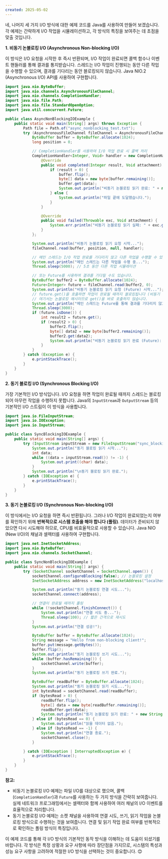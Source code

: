```yaml
---
created: 2025-05-02
---
```

네, 나머지 세 가지 I/O 방식에 대한 예제 코드를 Java를 사용하여 만들어 보겠습니다. 각 예제는 간략하게 I/O 작업을 시뮬레이션하고, 각 방식의 특징을 보여주는 데 초점을 맞출 것입니다.

**1. 비동기 논블로킹 I/O (Asynchronous Non-blocking I/O)**

이 방식은 I/O 요청을 시작한 후 즉시 반환되며, I/O 작업이 완료되면 콜백 함수나 이벤트 핸들러를 통해 결과를 통지받습니다. 스레드는 I/O 작업이 진행되는 동안 다른 작업을 수행할 수 있으며, 결과를 기다리는 동안 블로킹되지 않습니다. Java NIO.2 (Asynchronous I/O) API를 사용하여 구현합니다.

 

```java
import java.nio.ByteBuffer;
import java.nio.channels.AsynchronousFileChannel;
import java.nio.channels.CompletionHandler;
import java.nio.file.Path;
import java.nio.file.StandardOpenOption;
import java.util.concurrent.Future;

public class AsyncNonBlockingIOExample {
    public static void main(String[] args) throws Exception {
        Path file = Path.of("async_nonblocking_test.txt");
        try (AsynchronousFileChannel fileChannel = AsynchronousFileChannel.open(file, StandardOpenOption.READ)) {
            ByteBuffer buffer = ByteBuffer.allocate(1024);
            long position = 0;

            // CompletionHandler를 사용하여 I/O 작업 완료 시 콜백 처리
            CompletionHandler<Integer, Void> handler = new CompletionHandler<Integer, Void>() {
                @Override
                public void completed(Integer result, Void attachment) {
                    if (result > 0) {
                        buffer.flip();
                        byte[] data = new byte[buffer.remaining()];
                        buffer.get(data);
                        System.out.println("비동기 논블로킹 읽기 완료: " + new String(data));
                    } else {
                        System.out.println("파일 끝에 도달했습니다.");
                    }
                }

                @Override
                public void failed(Throwable exc, Void attachment) {
                    System.err.println("비동기 논블로킹 읽기 실패: " + exc.getMessage());
                }
            };

            System.out.println("비동기 논블로킹 읽기 요청 시작...");
            fileChannel.read(buffer, position, null, handler);

            // 메인 스레드는 I/O 작업 완료를 기다리지 않고 다른 작업을 수행할 수 있습니다.
            System.out.println("메인 스레드는 다른 작업을 수행 중...");
            Thread.sleep(5000); // 5초 동안 다른 작업 시뮬레이션

            // 또는 Future를 사용하여 결과를 기다릴 수도 있습니다.
            ByteBuffer buffer2 = ByteBuffer.allocate(1024);
            Future<Integer> future = fileChannel.read(buffer2, 0);
            System.out.println("비동기 논블로킹 읽기 요청 (Future) 시작...");
            // future.get()을 호출하면 작업이 완료될 때까지 블로킹됩니다 (비동기 블로킹 I/O와 유사).
            // 여기서는 논블로킹 예시이므로 get()을 바로 호출하지 않습니다.
            System.out.println("메인 스레드는 Future를 통해 결과를 기다리지 않고 계속 작업...");
            Thread.sleep(3000);
            if (future.isDone()) {
                int result2 = future.get();
                if (result2 > 0) {
                    buffer2.flip();
                    byte[] data2 = new byte[buffer2.remaining()];
                    buffer2.get(data2);
                    System.out.println("비동기 논블로킹 읽기 완료 (Future): " + new String(data2));
                }
            }
        } catch (Exception e) {
            e.printStackTrace();
        }
    }
}
```

**2. 동기 블로킹 I/O (Synchronous Blocking I/O)**

가장 기본적인 I/O 방식입니다. I/O 요청을 하면 작업이 완료될 때까지 스레드는 블로킹되어 아무런 작업을 수행하지 못합니다. Java의 `InputStream`과 `OutputStream` 등의 기본적인 I/O 스트림이 이 방식을 사용합니다.

 

```java
import java.io.FileInputStream;
import java.io.IOException;
import java.io.InputStream;

public class SyncBlockingIOExample {
    public static void main(String[] args) {
        try (InputStream inputStream = new FileInputStream("sync_blocking_test.txt")) {
            System.out.println("동기 블로킹 읽기 시작...");
            int data;
            while ((data = inputStream.read()) != -1) {
                System.out.print((char) data);
            }
            System.out.println("\n동기 블로킹 읽기 완료.");
        } catch (IOException e) {
            e.printStackTrace();
        }
    }
}
```

**3. 동기 논블로킹 I/O (Synchronous Non-blocking I/O)**

이 방식에서는 I/O 요청을 하면 즉시 반환됩니다. 그러나 I/O 작업이 완료되었는지 여부를 확인하기 위해 **반복적으로 시스템 호출을 해야 합니다 (폴링)**. 데이터가 준비되지 않았으면 다시 시도해야 하므로, CPU를 비효율적으로 사용할 수 있습니다. Java NIO (New I/O)의 채널과 셀렉터를 사용하여 구현합니다.

 

```java
import java.net.InetSocketAddress;
import java.nio.ByteBuffer;
import java.nio.channels.SocketChannel;

public class SyncNonBlockingIOExample {
    public static void main(String[] args) {
        try (SocketChannel socketChannel = SocketChannel.open()) {
            socketChannel.configureBlocking(false); // 논블로킹 설정
            InetSocketAddress address = new InetSocketAddress("localhost", 8080);

            System.out.println("동기 논블로킹 연결 시도...");
            socketChannel.connect(address);

            // 연결이 완료될 때까지 폴링
            while (!socketChannel.finishConnect()) {
                System.out.println("연결 시도 중...");
                Thread.sleep(100); // 짧은 간격으로 재시도
            }
            System.out.println("연결 성공!");

            ByteBuffer buffer = ByteBuffer.allocate(1024);
            String message = "Hello from non-blocking client!";
            buffer.put(message.getBytes());
            buffer.flip();
            System.out.println("동기 논블로킹 쓰기 시도...");
            while (buffer.hasRemaining()) {
                socketChannel.write(buffer);
            }
            System.out.println("동기 논블로킹 쓰기 완료.");

            ByteBuffer readBuffer = ByteBuffer.allocate(1024);
            System.out.println("동기 논블로킹 읽기 시도...");
            int bytesRead = socketChannel.read(readBuffer);
            if (bytesRead > 0) {
                readBuffer.flip();
                byte[] data = new byte[readBuffer.remaining()];
                readBuffer.get(data);
                System.out.println("동기 논블로킹 읽기 완료: " + new String(data));
            } else if (bytesRead == 0) {
                System.out.println("읽을 데이터 없음.");
            } else if (bytesRead == -1) {
                System.out.println("연결 종료.");
                socketChannel.close();
            }

        } catch (IOException | InterruptedException e) {
            e.printStackTrace();
        }
    }
}
```

**참고:**

- 비동기 논블로킹 I/O 예제는 파일 I/O를 대상으로 했으며, 콜백 (`CompletionHandler`)과 `Future`를 사용하는 두 가지 방식을 간략히 보여줍니다. 실제 네트워크 프로그래밍에서는 셀렉터와 함께 사용하여 여러 채널의 I/O 이벤트를 효율적으로 처리합니다.
- 동기 논블로킹 I/O 예제는 소켓 채널을 사용하여 연결 시도, 쓰기, 읽기 작업을 논블로킹 방식으로 수행하는 것을 보여줍니다. 연결 및 읽기 작업 완료 여부를 반복적으로 확인하는 폴링 방식이 특징입니다.

이 예제 코드를 통해 각 I/O 방식의 기본적인 동작 방식을 이해하는 데 도움이 되셨기를 바랍니다. 각 방식은 특정 상황과 요구 사항에 따라 장단점을 가지므로, 시스템의 특성과 성능 요구 사항을 고려하여 적절한 I/O 방식을 선택하는 것이 중요합니다. 😊